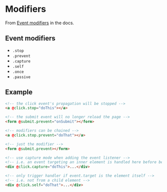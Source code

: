 # Modifiers

From [Event modifiers](https://v3.vuejs.org/guide/events.html#event-modifiers) in the docs.


## Event modifiers

- `.stop`
- `.prevent`
- `.capture`
- `.self`
- `.once`
- `.passive`
    
    
## Example

```html
<!-- the click event's propagation will be stopped -->
<a @click.stop="doThis"></a>

<!-- the submit event will no longer reload the page -->
<form @submit.prevent="onSubmit"></form>

<!-- modifiers can be chained -->
<a @click.stop.prevent="doThat"></a>

<!-- just the modifier -->
<form @submit.prevent></form>

<!-- use capture mode when adding the event listener -->
<!-- i.e. an event targeting an inner element is handled here before being handled by that element -->
<div @click.capture="doThis">...</div>

<!-- only trigger handler if event.target is the element itself -->
<!-- i.e. not from a child element -->
<div @click.self="doThat">...</div>
```
